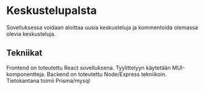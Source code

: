 # Keskustelupalsta

Sovelluksessa voidaan aloittaa uusia keskusteluja ja kommentoida olemassa olevia keskusteluja.

## Tekniikat

Frontend on toteutettu React sovelluksena. Tyylittelyyn käytetään MUI-komponentteja.
Backend on toteutettu Node/Express tekniikoin. Tietokantana toimii Prisma/mysql